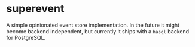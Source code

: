 # superevent

A simple opinionated event store implementation. In the future it might become backend independent, but currently it ships with a `hasql` backend for PostgreSQL.
